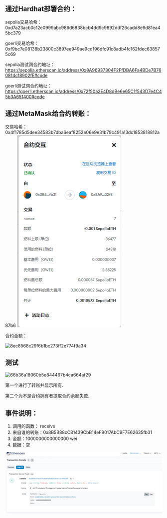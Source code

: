 ## 通过Hardhat部署合约：

sepolia交易哈希：0xd7a23acb0c12e0999abc986d6838bcb4dd9c9892ddf26cadd8e9d81ea45bc379

goerli交易哈希：0xf9bc7e08138b23800c3897ee949ae9cd196dfc91c8adb4fc162fdec638575c69

sepolia测试网合约地址：https://sepolia.etherscan.io/address/0x8A96937304F2FfDBA6Fa4BDe7B760814c18902fE#code 

goerli测试网合约地址：https://goerli.etherscan.io/address/0x72f50a2E4D8dBe6e65C1f543D7e4C45b3A651400#code



## 通过MetaMask给合约转账：

交易哈希：0x4f1785d5dee34583b7dba6eaf8252e06e9e31b79c491a13dc1853818812a87b6
![b12b9d6615b0baae0a9e4a73fe02df4](./img/b12b9d6615b0baae0a9e4a73fe02df4.png) 

合约金额：

![8ec8568c29f6b1bc273ff2e774f9a34](8ec8568c29f6b1bc273ff2e774f9a34.png) 

## 测试

![66b36a18060b5e844467b4ca664af29](66b36a18060b5e844467b4ca664af29.png) 

第一个进行了转账并显示所有.

第二个为不是合约拥有者提取合约余额失败.

## 事件说明：

1. 调用的函数： receive
2. 来自谁的转账：0x8B5B88cC81439CbB14eF9017AbC9F7E62635fb31
3. 金额：1000000000000000 wei
4. 数据：空

![2edd467cb6107910ced925c76e7b170](./img/2edd467cb6107910ced925c76e7b170.png)

 
